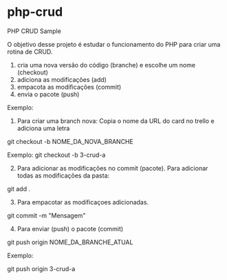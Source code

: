 # php-crud
PHP CRUD Sample

O objetivo desse projeto é estudar o funcionamento do PHP para criar uma rotina de CRUD. 

1) cria uma nova versão do código (branche) e escolhe um nome (checkout)
2) adiciona as modificações (add)
3) empacota as modificações (commit)
4) envia o pacote (push)

Exemplo:

1) Para criar uma branch nova: 
Copia o nome da URL do card no trello e adiciona uma letra

git checkout -b NOME_DA_NOVA_BRANCHE

Exemplo: 
git checkout -b 3-crud-a


2) Para adicionar as modificações no commit (pacote). Para adicionar todas as modificações da pasta:

git add .


3) Para empacotar as modificaçoes adicionadas.

git commit -m "Mensagem"


4) Para enviar (push) o pacote (commit)

git push origin NOME_DA_BRANCHE_ATUAL

Exemplo: 

git push origin 3-crud-a